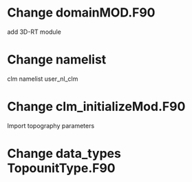 # Change domainMOD.F90

add 3D-RT module

# Change namelist
clm namelist user_nl_clm

# Change clm_initializeMod.F90
Import topography parameters

# Change data_types TopounitType.F90
